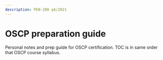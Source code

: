 ```yaml
---
description: PEN-200 q4/2021
---
```


# OSCP preparation guide

Personal notes and prep guide for OSCP certification. TOC is in same order that OSCP course syllabus.

